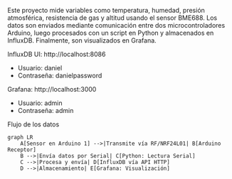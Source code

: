 Este proyecto mide variables como temperatura, humedad, presión atmosférica, resistencia de gas y altitud usando el sensor BME688.
Los datos son enviados mediante comunicación entre dos microcontroladores Arduino, luego procesados con un script en Python y almacenados en InfluxDB. 
Finalmente, son visualizados en Grafana.

InfluxDB UI: http://localhost:8086
-  Usuario: daniel
-  Contraseña: danielpassword

Grafana: http://localhost:3000
-  Usuario: admin
-  Contraseña: admin

Flujo de los datos
```mermaid
graph LR
    A[Sensor en Arduino 1] -->|Transmite vía RF/NRF24L01| B[Arduino Receptor]
    B -->|Envía datos por Serial| C[Python: Lectura Serial]
    C -->|Procesa y envía| D[InfluxDB vía API HTTP]
    D -->|Almacenamiento| E[Grafana: Visualización]
```